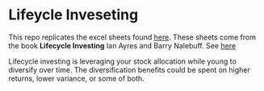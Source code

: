 # Lifeycle Inveseting
This repo replicates the excel sheets found [here](https://www.lifecycleinvesting.net/data.html). These sheets come from the book __Lifecycle Investing__
Ian Ayres and Barry Nalebuff. See [here](https://www.amazon.com/Lifecycle-Investing-Audacious-Performance-Retirement-ebook/dp/B003GYEGK2)

Lifecycle investing is leveraging your stock allocation while young to diversify over time. The diversification benefits could be spent on higher returns,
lower variance, or some of both.
